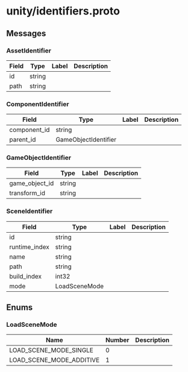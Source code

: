 
# unity/identifiers.proto



## Messages

### AssetIdentifier



| Field | Type | Label | Description |
| ----- | ---- | ----- | ----------- |
| id | string |  |  |
| path | string |  |  |



### ComponentIdentifier



| Field | Type | Label | Description |
| ----- | ---- | ----- | ----------- |
| component_id | string |  |  |
| parent_id | GameObjectIdentifier |  |  |



### GameObjectIdentifier



| Field | Type | Label | Description |
| ----- | ---- | ----- | ----------- |
| game_object_id | string |  |  |
| transform_id | string |  |  |



### SceneIdentifier



| Field | Type | Label | Description |
| ----- | ---- | ----- | ----------- |
| id | string |  |  |
| runtime_index | string |  |  |
| name | string |  |  |
| path | string |  |  |
| build_index | int32 |  |  |
| mode | LoadSceneMode |  |  |



 <!-- end of messages -->


## Enums

### LoadSceneMode


| Name | Number | Description |
| ---- | ------ | ----------- |
| LOAD_SCENE_MODE_SINGLE | 0 |  |
| LOAD_SCENE_MODE_ADDITIVE | 1 |  |



 <!-- end of enums -->

 <!-- end of files -->